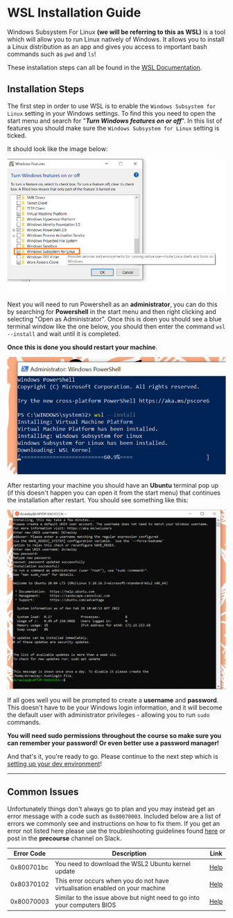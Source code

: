 # WSL Installation Guide

Windows Subsystem For Linux **(we will be referring to this as WSL)** is a tool which will allow you to run Linux natively of Windows. It allows you to install a Linux distribution as an app and gives you access to important bash commands such as `pwd` and `ls`!

These installation steps can all be found in the [WSL Documentation](https://docs.microsoft.com/en-us/windows/wsl/install).

## Installation Steps

The first step in order to use WSL is to enable the `Windows Subsystem for Linux` setting in your Windows settings. To find this you need to open the start menu and search for "**_Turn Windows features on or off_**". In this list of features you should make sure the `Windows Subsystem for Linux` setting is ticked.

It should look like the image below:

![Image of Windows setting enabling WSL](/WSL/images/windows-setting.png 'Enabling Windows Subsystem for Linux')

Next you will need to run Powershell as an **administrator**, you can do this by searching for **Powershell** in the start menu and then right clicking and selecting "Open as Administrator". Once this is doen you should see a blue terminal window like the one below, you should then enter the command `wsl --install` and wait until it is completed.

**Once this is done you should restart your machine**.

![Image of PowerShell installing WSL](/WSL/images/ps_admin.PNG 'Installing WSL using the PowerShell terminal')



After restarting your machine you should have an **Ubuntu** terminal pop up (if this doesn't happen you can open it from the start menu) that continues the installation after restart. You should see something like this:

![Image of Ubuntu terminal on restart](/WSL/images/ubuntu_install.PNG 'Continuing the installation after restarting your machine')

If all goes well you will be prompted to create a **username** and **password**. This doesn't have to be your Windows login information, and it will become the default user with administrator privileges - allowing you to run `sudo` commands.

**You will need sudo permissions throughout the course so make sure you can remember your password! Or even better use a password manager!**

And that's it, you're ready to go. Please continue to the next step which is [setting up your dev environment](/WSL/setup/setup.md)!

---

## Common Issues

Unfortunately things don't always go to plan and you may instead get an error message with a code such as `0x80070003`. Included below are a list of errors we commonly see and instructions on how to fix them. If you get an error not listed here please use the troubleshooting guidelines found [here](https://docs.microsoft.com/en-us/windows/wsl/troubleshooting#installation-issues) or post in the **precourse** channel on Slack.

| Error Code | Description                                                                   | Link                                                                                                                                                                         |
| ---------- | ----------------------------------------------------------------------------- | ---------------------------------------------------------------------------------------------------------------------------------------------------------------------------- |
| 0x800701bc | You need to download the WSL2 Ubuntu kernel update                            | [Help](https://docs.microsoft.com/en-gb/windows/wsl/install-manual#step-4---download-the-linux-kernel-update-package)                                                      |
| 0x80370102 | This error occurs when you do not have virtualisation enabled on your machine | [Help](https://docs.microsoft.com/en-us/windows/wsl/troubleshooting#error-0x80370102-the-virtual-machine-could-not-be-started-because-a-required-feature-is-not-installed) |
| 0x80070003 | Similar to the issue above but night need to go into your computers BIOS      | [Help](https://docs.microsoft.com/en-us/windows/wsl/troubleshooting#installation-issues)                                                                                   |
